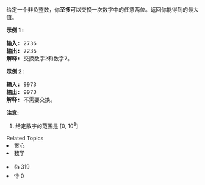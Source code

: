 <p>给定一个非负整数，你<strong>至多</strong>可以交换一次数字中的任意两位。返回你能得到的最大值。</p>

<p><strong>示例 1 :</strong></p>

<pre>
<strong>输入:</strong> 2736
<strong>输出:</strong> 7236
<strong>解释:</strong> 交换数字2和数字7。
</pre>

<p><strong>示例 2 :</strong></p>

<pre>
<strong>输入:</strong> 9973
<strong>输出:</strong> 9973
<strong>解释:</strong> 不需要交换。
</pre>

<p><strong>注意:</strong></p>

<ol> 
 <li>给定数字的范围是&nbsp;[0, 10<sup>8</sup>]</li> 
</ol>

<div><div>Related Topics</div><div><li>贪心</li><li>数学</li></div></div><br><div><li>👍 319</li><li>👎 0</li></div>